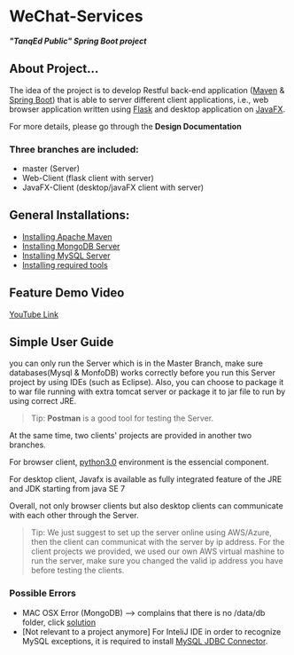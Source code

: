 # WeChat-Services 
 ***"TanqEd Public" Spring Boot project***

## About Project...

  The idea of the project is to develop Restful back-end application ([Maven](https://maven.apache.org/) & [Spring Boot](https://projects.spring.io/spring-boot/)) that is able to server different client applications, i.e., web browser application written using [Flask](http://flask.pocoo.org/) and desktop application on [JavaFX](http://www.oracle.com/technetwork/java/javase/overview/javafx-overview-2158620.html).
  
  For more details, please go through the **Design Documentation**
  
### Three branches are included:
* master (Server)
* Web-Client (flask client with server)
* JavaFX-Client (desktop/javaFX client with server)

## General Installations:

* [Installing Apache Maven](http://maven.apache.org/install.html)
* [Installing MongoDB Server](https://github.com/TanqEdPublic/WeChat-Services/wiki/MongoDB-installation-for-Windows-10---Mac-OSX) 
* [Installing MySQL Server](https://dev.mysql.com/doc/refman/5.7/en/windows-installation.html)
* [Installing required tools](https://github.com/TanqEdPublic/WeChat-Services/wiki/Required-tools-for-Eclipse-&-IntelliJ-IDEA)

## Feature Demo Video
[YouTube Link](https://www.youtube.com/watch?v=O1MenGMSBkI&feature=youtu.be)

## Simple User Guide

you can only run the Server which is in the Master Branch, make sure databases(Mysql & MonfoDB) works correctly before you run this Server project by using IDEs (such as Eclipse). Also, you can choose to package it to war file running with extra tomcat server or package it to jar file to run by using correct JRE. 

> Tip: **Postman** is a good tool for testing the Server.

At the same time, two clients' projects are provided in another two branches. 

For browser client, [python3.0](https://www.python.org/downloads/) environment is the essencial component.

For desktop client, Javafx is available as fully integrated feature of the JRE and JDK starting from java SE 7

Overall, not only browser clients but also desktop clients can communicate with each other through the Server.

> Tip: We just suggest to set up the server online using AWS/Azure, then the client can communicat with the server by ip address. For the client projects we provided, we used our own AWS virtual mashine to run the server, make sure you changed the valid ip address you have before testing the clients.

### Possible Errors

* MAC OSX Error (MongoDB) --> complains that there is no /data/db folder, click [solution](http://stackoverflow.com/questions/7948789/mongodb-mongod-complains-that-there-is-no-data-db-folder)
* [Not relevant to a project anymore] For InteliJ IDE in order to recognize MySQL exceptions, it is required to install [MySQL JDBC Connector](https://dev.mysql.com/downloads/connector/j/).   


